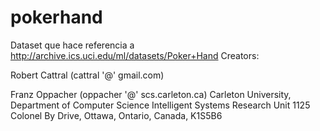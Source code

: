 # pokerhand
Dataset que hace referencia a http://archive.ics.uci.edu/ml/datasets/Poker+Hand 
Creators:

Robert Cattral (cattral '@' gmail.com)

Franz Oppacher (oppacher '@' scs.carleton.ca)
Carleton University, Department of Computer Science
Intelligent Systems Research Unit
1125 Colonel By Drive, Ottawa, Ontario, Canada, K1S5B6

